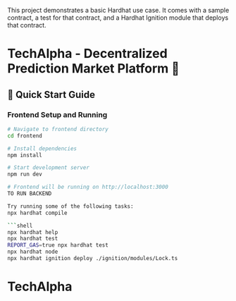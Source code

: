 

This project demonstrates a basic Hardhat use case. It comes with a sample contract, a test for that contract, and a Hardhat Ignition module that deploys that contract.

# TechAlpha - Decentralized Prediction Market Platform 🎯

## 🚀 Quick Start Guide

### Frontend Setup and Running
```bash
# Navigate to frontend directory
cd frontend

# Install dependencies
npm install

# Start development server
npm run dev

# Frontend will be running on http://localhost:3000
TO RUN BACKEND

Try running some of the following tasks:
npx hardhat compile

```shell
npx hardhat help
npx hardhat test
REPORT_GAS=true npx hardhat test
npx hardhat node
npx hardhat ignition deploy ./ignition/modules/Lock.ts
```
# TechAlpha
